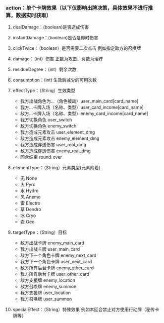 
### action：单个卡牌效果（以下仅影响出牌决策，具体效果不进行推算，数据实时获取）

1. dealDamage：(boolean)是否造成伤害
2. instantDamage：(boolean)是否是即时伤害
3. clickTwice：（boolean）是否需要二次点击
	例如指定敌方的召唤牌
	
4. damage：（int）伤害
	正数为攻击、负数为治疗
5. residueDegree：（int）剩余次数
6. consumption：(int) 生效后减少的可用次数

7. effectType：（String）生效类型
	 - 我方出战角色为...（角色被动）user_main_card\[card_name\]
	 - 我方...卡牌入场（名称、类型）user_card_income\[card_name\]
	 - 敌方...卡牌入场（名称、类型）enemy_card_income\[card_name\]
	 - 我方切换角色 user_switch
	 - 敌方切换角色 enemy_switch
	 - 我方造成元素攻击 user_element_dmg
	 - 敌方造成元素攻击 enemy_element_dmg
	 - 我方造成穿透伤害 user_real_dmg
	 - 敌方造成穿透伤害 enemy_real_dmg
	 - 回合结束 round_over
8. elementType：（String）元素类型(元素附着)
	 - 无 None
	 - 火 Pyro
	 - 水 Hydro
	 - 风 Anemo
	 - 雷 Electro
	 - 草 Dendro
	 - 冰 Cryo
	 - 岩 Geo
9. targetType：（String）目标
	 - 敌方出战卡牌 enemy_main_card
	 - 我方出战卡牌 user_main_card
	 - 敌方下一个角色卡牌 enemy_next_card
	 - 我方下一个角色卡牌 user_next_card
	 - 敌方所有后台卡牌 enemy_other_card
	 - 我方所有后台卡牌 user_other_card
	 - 敌方支援牌 enemy_location
	 - 敌方召唤牌 enemy_summon
	 - 我方支援牌 user_location
	 - 我方召唤牌 user_summon
10. specialEffect：（String）特殊效果
	例如本回合禁止对方使用行动牌（秘传卡牌等）